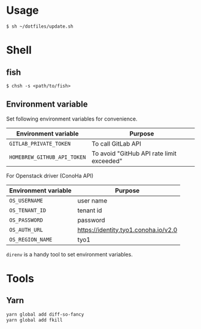 # Usage

`$ sh ~/dotfiles/update.sh`

# Shell

## fish

`$ chsh -s <path/to/fish>`

## Environment variable

Set following environment variables for convenience.

| Environment variable        | Purpose |
| --------------------------- | ---------- |
| `GITLAB_PRIVATE_TOKEN`      | To call GitLab API |
| `HOMEBREW_GITHUB_API_TOKEN` | To avoid "GitHub API rate limit exceeded" |

For Openstack driver (ConoHa API)

| Environment variable        | Purpose |
| --------------------------- | ---------- |
| `OS_USERNAME`               | user name |
| `OS_TENANT_ID`              | tenant id |
| `OS_PASSWORD`               | password |
| `OS_AUTH_URL`               | https://identity.tyo1.conoha.io/v2.0 |
| `OS_REGION_NAME`            | tyo1 |

`direnv` is a handy tool to set environment variables.

# Tools

## Yarn

```sh
yarn global add diff-so-fancy
yarn global add fkill
```
